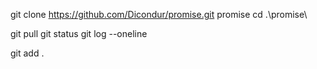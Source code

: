 git clone https://github.com/Dicondur/promise.git promise
cd .\promise\


git pull
git status
git log --oneline

git add .